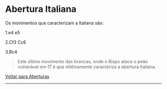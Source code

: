 # Abertura Italiana

Os movimentos que caracterizam a Italiana são:

1.e4 e5

2.Cf3 Cc6

3.Bc4



> Este último movimento das brancas, onde o Bispo ataca o peão vulnerável em f7 é que efetivamente caracteriza a abertura Italiana.



[Voltar para Aberturas](/README.md)

------

